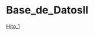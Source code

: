 # Base_de_Datosll
   <a  href="https://github.com/QuirogaAndres/Base_de_Datosll/tree/main/Hito%201">Hito_1</a>

